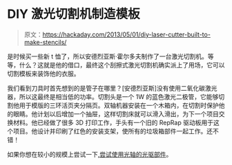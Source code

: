 # DIY 激光切割机制造模板

> 原文：<https://hackaday.com/2013/05/01/diy-laser-cutter-built-to-make-stencils/>

是时候买一些新 t 恤了，所以安德烈亚斯·霍尔多夫制作了一台激光切割机。等等，什么？这就是他的借口，最终这个刮擦式激光切割机确实派上了用场，它可以切割模板来装饰他的衣服。

我们看到刀具时首先想到的是管子在哪里？[安德烈亚斯]没有使用二氧化碳激光器，所以这最终是相当低的功率。切割头是一个 1W 的蓝色激光二极管，它能够切割他用于模版的三环活页夹分隔页。双轴机器安装在一个木箱内，在切割时保护他的眼睛。他计划以后增加一个抽屉，这样切割床就可以滑入滑出，为下一个项目交换材料。他已经做了很多 3D 打印工作，手头有一个旧的 RepRap 驱动板用于这个项目。他设计并印刷了红色的安装支架，使所有的垃圾箱部件一起工作。还不错！

如果你想在较小的规模上尝试一下[,尝试使用光轴的光驱部件](http://hackaday.com/2011/03/11/bench-top-laser-engraver-does-some-cutting-too/)。